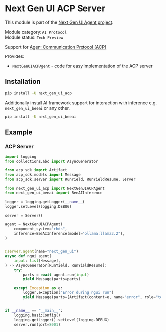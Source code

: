 # Next Gen UI ACP Server

This module is part of the [Next Gen UI Agent project](https://github.com/RedHat-UX/next-gen-ui-agent).

Module category: `AI Protocol`  
Module status: `Tech Preview`

Support for [Agent Communication Protocol (ACP)](https://agentcommunicationprotocol.dev/)

Provides:

* `NextGenUIACPAgent` - code for easy implementation of the ACP server

## Installation

```sh
pip install -U next_gen_ui_acp
```

Additionally install AI framework support for interaction with inference e.g. `next_gen_ui_beeai` or any other.

```sh
pip install -U next_gen_ui_beeai
```

## Example

### ACP Server


```py
import logging
from collections.abc import AsyncGenerator

from acp_sdk import Artifact
from acp_sdk.models import Message
from acp_sdk.server import RunYield, RunYieldResume, Server

from next_gen_ui_acp import NextGenUIACPAgent
from next_gen_ui_beeai import BeeAIInference

logger = logging.getLogger(__name__)
logger.setLevel(logging.DEBUG)

server = Server()

agent = NextGenUIACPAgent(
    component_system="rhds",
    inference=BeeAIInference(model="ollama:llama3.2"),
)


@server.agent(name="next_gen_ui")
async def ngui_agent(
    input: list[Message],
) -> AsyncGenerator[RunYield, RunYieldResume]:
    try:
        parts = await agent.run(input)
        yield Message(parts=parts)

    except Exception as e:
        logger.exception("Error during ngui run")
        yield Message(parts=[Artifact(content=e, name="error", role="tool")])


if __name__ == "__main__":
    logging.basicConfig()
    logging.getLogger().setLevel(logging.DEBUG)
    server.run(port=8001)
```
